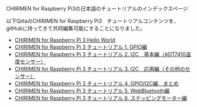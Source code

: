 CHIRIMEN for Raspberry Pi3の日本語のチュートリアルのインデックスページ

以下QiitaのCHIRIMEN for Raspberry Pi3　チュートリアルコンテンツを、gitHubに持ってきて共同編集可能にすることになりました。

* [CHIRIMEN for Raspberry Pi 3 Hello World](https://qiita.com/tadfmac/items/82817476615fdc7394b3)
* [CHIRIMEN for Raspberry Pi 3 チュートリアル 1. GPIO編](https://qiita.com/tadfmac/items/ebd01cfe46e30de70f3d)
* [CHIRIMEN for Raspberry Pi 3 チュートリアル 2. I2C　基本編（ADT7410温度センサー）](https://qiita.com/tadfmac/items/36d5467f79b6fd3114fb)
* [CHIRIMEN for Raspberry Pi 3 チュートリアル 3. I2C　応用編（その他のセンサー）](https://qiita.com/tadfmac/items/b17d8c6a35b31c495a36)
* [CHIRIMEN for Raspberry Pi 3 チュートリアル 4. GPIO/I2C編　まとめ](https://qiita.com/tadfmac/items/d627f8d2fec3c5f8711b)
* [CHIRIMEN for Raspberry Pi 3 チュートリアル 5. WebBluetooth編](https://qiita.com/g200kg/items/28b3cc8c058bb49673a2)
* [CHIRIMEN for Raspberry Pi 3 チュートリアル 6. ステッピングモーター編](https://qiita.com/g200kg/items/cfb737c07b9b6edced3e)
